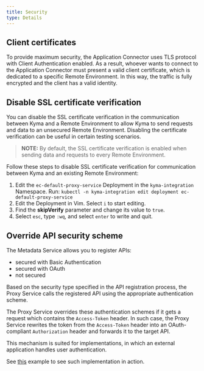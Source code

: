 ```yaml
---
title: Security
type: Details
---
```


## Client certificates

To provide maximum security, the Application Connector uses TLS protocol with Client Authentication enabled. As a result, whoever wants to connect to the Application Connector must present a valid client certificate, which is dedicated to a specific Remote Environment. In this way, the traffic is fully encrypted and the client has a valid identity.

## Disable SSL certificate verification

You can disable the SSL certificate verification in the communication between Kyma and a Remote Environment to allow Kyma to send requests and data to an unsecured Remote Environment. Disabling the certificate verification can be useful in certain testing scenarios.

>**NOTE:** By default, the SSL certificate verification is enabled when sending data and requests to every Remote Environment.

Follow these steps to disable SSL certificate verification for communication between Kyma and an existing Remote Environment:

  1. Edit the `ec-default-proxy-service` Deployment in the `kyma-integration` Namespace. Run:
    ```
    kubectl -n kyma-integration edit deployment ec-default-proxy-service
    ```
  2. Edit the Deployment in Vim. Select `i` to start editing.
  3. Find the **skipVerify** parameter and change its value to `true`.
  4. Select `esc`, type `:wq`, and select `enter` to write and quit.

## Override API security scheme

The Metadata Service allows you to register APIs:
- secured with Basic Authentication
- secured with OAuth
- not secured

Based on the security type specified in the API registration process, the Proxy Service calls the registered API using the appropriate authentication scheme.

The Proxy Service overrides these authentication schemes if it gets a request which contains the `Access-Token` header. In such case, the Proxy Service rewrites the token from the `Access-Token` header into an OAuth-compliant `Authorization` header and forwards it to the target API.

This mechanism is suited for implementations, in which an external application handles user authentication.

See [this](https://github.com/kyma-project/examples/tree/master/call-ec) example to see such implementation in action.
